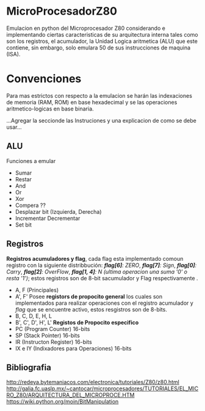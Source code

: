 # MicroProcesadorZ80
Emulacion en python del Microprocesador Z80 considerando e implementando ciertas caracteristicas de su arquitectura interna tales como son los registros, el acumulador,
la Unidad Logica aritmetica (ALU) que este contiene, sin embargo, solo emulara 50 de sus instrucciones de maquina (ISA).

# Convenciones 
Para mas estrictos con respecto a la emulacion se harán las indexaciones de memoria (RAM, ROM) en base hexadecimal y se las operaciones aritmetico-logicas en base binaria.

...Agregar la seccionde las Instruciones y una explicacion de como se debe usar...

## ALU
Funciones a emular 
- Sumar
- Restar
- And
- Or
- Xor
- Compera ??
- Desplazar bit (Izquierda, Derecha)
- Incrementar Decrementar
- Set bit

## Registros
**Registros acumuladores y flag**, cada flag esta implementado comoun registro con la siguiente distribbución: _**flag[6]**: ZERO_, _**flag[7]**: Sign_, _**flag[0]**: Carry_, _**flag[2]**: OverFlow_, _**flag[1, 4]**: N (ultima operacion una suma '0' o resta '1')_; estos registros son de 8-bit sacumulador y Flag respectivamente .
- A, F (Principales)
- A', F'
Posee **registors de propocito general** los cuales son implementados para realizar operaciones con el registro acumulador y _flag_ que se encuentre activo, estos resgistros son de 8-bits. 
- B, C, D, E, H, L
- B', C', D', H', L'
**Registos de Propocito especifico** 
- PC (Program Counter) 16-bits
- SP (Stack Pointer) 16-bits
- IR (Instructon Register) 16-bits
- IX e IY (Indixadores para Operaciones) 16-bits


## Bibliografia
http://redeya.bytemaniacos.com/electronica/tutoriales/Z80/z80.html
http://galia.fc.uaslp.mx/~cantocar/microprocesadores/TUTORIALES/EL_MICRO_Z80/ARQUITECTURA_DEL_MICROPROCE.HTM
https://wiki.python.org/moin/BitManipulation